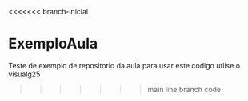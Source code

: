  <<<<<<< branch-inicial
# ExemploAula
Teste de exemplo de repositorio da aula
para usar este codigo utlise o visualg25

 >>>>>>> main line branch code
